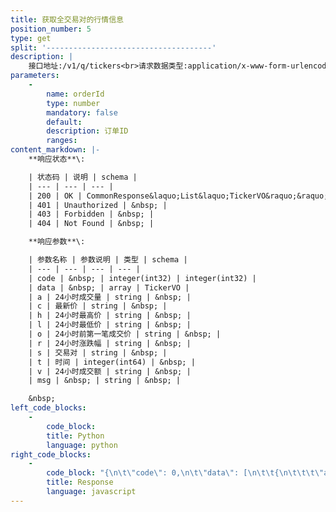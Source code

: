 ```yaml
---
title: 获取全交易对的行情信息
position_number: 5
type: get
split: '-------------------------------------'
description: |
    接口地址:/v1/q/tickers<br>请求数据类型:application/x-www-form-urlencoded
parameters:
    -
        name: orderId
        type: number
        mandatory: false
        default:
        description: 订单ID
        ranges:
content_markdown: |-
    **响应状态**\:

    | 状态码 | 说明 | schema |
    | --- | --- | --- |
    | 200 | OK | CommonResponse&laquo;List&laquo;TickerVO&raquo;&raquo; |
    | 401 | Unauthorized | &nbsp; |
    | 403 | Forbidden | &nbsp; |
    | 404 | Not Found | &nbsp; |

    **响应参数**\:

    | 参数名称 | 参数说明 | 类型 | schema |
    | --- | --- | --- | --- |
    | code | &nbsp; | integer(int32) | integer(int32) |
    | data | &nbsp; | array | TickerVO |
    | a | 24小时成交量 | string | &nbsp; |
    | c | 最新价 | string | &nbsp; |
    | h | 24小时最高价 | string | &nbsp; |
    | l | 24小时最低价 | string | &nbsp; |
    | o | 24小时前第一笔成交价 | string | &nbsp; |
    | r | 24小时涨跌幅 | string | &nbsp; |
    | s | 交易对 | string | &nbsp; |
    | t | 时间 | integer(int64) | &nbsp; |
    | v | 24小时成交额 | string | &nbsp; |
    | msg | &nbsp; | string | &nbsp; |

    &nbsp;
left_code_blocks:
    -
        code_block:
        title: Python
        language: python
right_code_blocks:
    -
        code_block: "{\n\t\"code\": 0,\n\t\"data\": [\n\t\t{\n\t\t\t\"a\": \"\",\n\t\t\t\"c\": \"\",\n\t\t\t\"h\": \"\",\n\t\t\t\"l\": \"\",\n\t\t\t\"o\": \"\",\n\t\t\t\"r\": \"\",\n\t\t\t\"s\": \"\",\n\t\t\t\"t\": 0,\n\t\t\t\"v\": \"\"\n\t\t}\n\t],\n\t\"msg\": \"\"\n}"
        title: Response
        language: javascript
---
```

